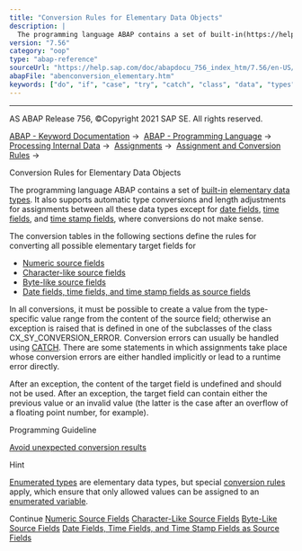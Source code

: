 ```yaml
---
title: "Conversion Rules for Elementary Data Objects"
description: |
  The programming language ABAP contains a set of built-in(https://help.sap.com/doc/abapdocu_756_index_htm/7.56/en-US/abenbuilt_in_types_complete.htm) elementary data types(https://help.sap.com/doc/abapdocu_756_index_htm/7.56/en-US/abenelementary_data_type_glosry.htm 'Glossary Entry'). It also sup
version: "7.56"
category: "oop"
type: "abap-reference"
sourceUrl: "https://help.sap.com/doc/abapdocu_756_index_htm/7.56/en-US/abenconversion_elementary.htm"
abapFile: "abenconversion_elementary.htm"
keywords: ["do", "if", "case", "try", "catch", "class", "data", "types", "abenconversion", "elementary"]
---
```


* * *

AS ABAP Release 756, ©Copyright 2021 SAP SE. All rights reserved.

[ABAP - Keyword Documentation](https://help.sap.com/doc/abapdocu_756_index_htm/7.56/en-US/abenabap.htm) →  [ABAP - Programming Language](https://help.sap.com/doc/abapdocu_756_index_htm/7.56/en-US/abenabap_reference.htm) →  [Processing Internal Data](https://help.sap.com/doc/abapdocu_756_index_htm/7.56/en-US/abenabap_data_working.htm) →  [Assignments](https://help.sap.com/doc/abapdocu_756_index_htm/7.56/en-US/abenvalue_assignments.htm) →  [Assignment and Conversion Rules](https://help.sap.com/doc/abapdocu_756_index_htm/7.56/en-US/abenconversion_rules.htm) → 

Conversion Rules for Elementary Data Objects

The programming language ABAP contains a set of [built-in](https://help.sap.com/doc/abapdocu_756_index_htm/7.56/en-US/abenbuilt_in_types_complete.htm) [elementary data types](https://help.sap.com/doc/abapdocu_756_index_htm/7.56/en-US/abenelementary_data_type_glosry.htm "Glossary Entry"). It also supports automatic type conversions and length adjustments for assignments between all these data types except for [date fields](https://help.sap.com/doc/abapdocu_756_index_htm/7.56/en-US/abendate_field_glosry.htm "Glossary Entry"), [time fields](https://help.sap.com/doc/abapdocu_756_index_htm/7.56/en-US/abentime_field_glosry.htm "Glossary Entry"), and [time stamp fields](https://help.sap.com/doc/abapdocu_756_index_htm/7.56/en-US/abentimestamp_field_glosry.htm "Glossary Entry"), where conversions do not make sense.

The conversion tables in the following sections define the rules for converting all possible elementary target fields for

-   [Numeric source fields](https://help.sap.com/doc/abapdocu_756_index_htm/7.56/en-US/abennumeric_source_fields.htm)
-   [Character-like source fields](https://help.sap.com/doc/abapdocu_756_index_htm/7.56/en-US/abencharacter_source_fields.htm)
-   [Byte-like source fields](https://help.sap.com/doc/abapdocu_756_index_htm/7.56/en-US/abenbyte_source_fields.htm)
-   [Date fields, time fields, and time stamp fields as source fields](https://help.sap.com/doc/abapdocu_756_index_htm/7.56/en-US/abendate_time_source_fields.htm)

In all conversions, it must be possible to create a value from the type-specific value range from the content of the source field; otherwise an exception is raised that is defined in one of the subclasses of the class CX\_SY\_CONVERSION\_ERROR. Conversion errors can usually be handled using [CATCH](https://help.sap.com/doc/abapdocu_756_index_htm/7.56/en-US/abapcatch_try.htm). There are some statements in which assignments take place whose conversion errors are either handled implicitly or lead to a runtime error directly.

After an exception, the content of the target field is undefined and should not be used. After an exception, the target field can contain either the previous value or an invalid value (the latter is the case after an overflow of a floating point number, for example).

Programming Guideline

[Avoid unexpected conversion results](https://help.sap.com/doc/abapdocu_756_index_htm/7.56/en-US/abenuse_conversion_rules_guidl.htm "Guideline")

Hint

[Enumerated types](https://help.sap.com/doc/abapdocu_756_index_htm/7.56/en-US/abenenumerated_type_glosry.htm "Glossary Entry") are elementary data types, but special [conversion rules](https://help.sap.com/doc/abapdocu_756_index_htm/7.56/en-US/abenconversion_enumerated.htm) apply, which ensure that only allowed values can be assigned to an [enumerated variable](https://help.sap.com/doc/abapdocu_756_index_htm/7.56/en-US/abenenumerated_variable_glosry.htm "Glossary Entry").

Continue
[Numeric Source Fields](https://help.sap.com/doc/abapdocu_756_index_htm/7.56/en-US/abennumeric_source_fields.htm)
[Character-Like Source Fields](https://help.sap.com/doc/abapdocu_756_index_htm/7.56/en-US/abencharacter_source_fields.htm)
[Byte-Like Source Fields](https://help.sap.com/doc/abapdocu_756_index_htm/7.56/en-US/abenbyte_source_fields.htm)
[Date Fields, Time Fields, and Time Stamp Fields as Source Fields](https://help.sap.com/doc/abapdocu_756_index_htm/7.56/en-US/abendate_time_source_fields.htm)